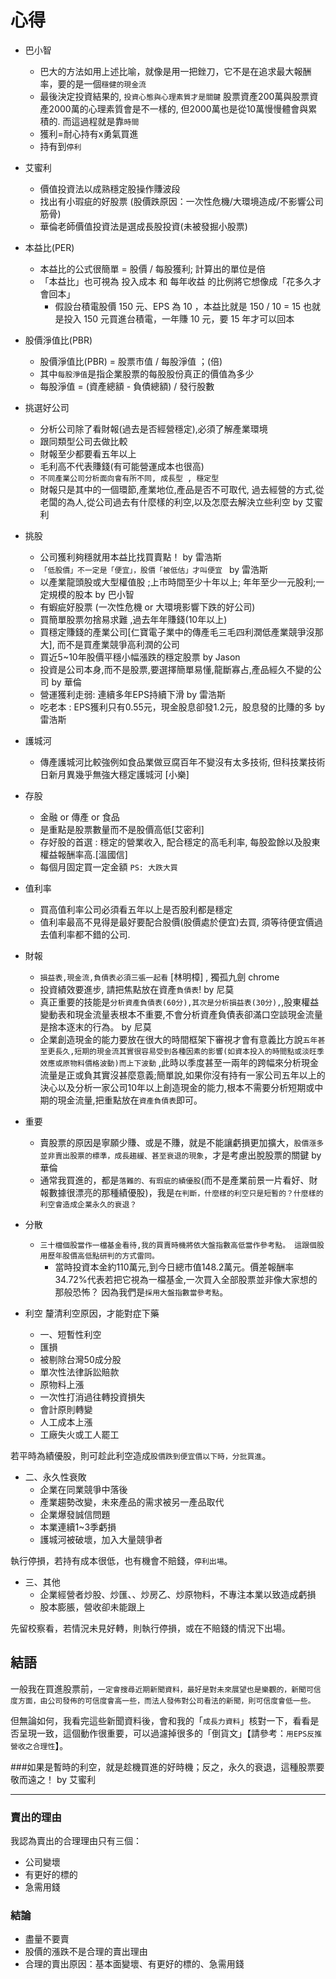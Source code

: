 # 心得

- 巴小智
    - 巴大的方法如用上述比喻，就像是用一把銼刀，它不是在追求最大報酬率，要的是一個`穩健的現金流`
    - 最後決定投資結果的, `投資心態與心理素質才是關鍵` 股票資產200萬與股票資產2000萬的心理素質會是不一樣的, 但2000萬也是從10萬慢慢體會與累積的. 而這過程就是靠`時間`
    - 獲利=耐心持有x勇氣買進
    - 持有到`停利`
    
- 艾蜜利
    - 價值投資法以成熟穩定股操作賺波段
    - 找出有小瑕疵的好股票 (股價跌原因：一次性危機/大環境造成/不影響公司筋骨)
    - 華倫老師價值投資法是選成長股投資(未被發掘小股票)

- 本益比(PER)
    - 本益比的公式很簡單 = 股價 / 每股獲利; 計算出的單位是倍
    - 「本益比」也可視為 投入成本 和 每年收益 的比例將它想像成「花多久才會回本」
        - 假設台積電股價 150 元、EPS 為 10 ，本益比就是 150 / 10  = 15 也就是投入 150 元買進台積電，一年賺 10 元，要 15 年才可以回本

- 股價淨值比(PBR)
    - 股價淨值比(PBR) = 股票市值 / 每股淨值 ；(倍)
    - 其中`每股淨值`是指企業股票的每股股份真正的價值為多少
    - 每股淨值 = (資產總額 - 負債總額) / 發行股數
    

- 挑選好公司
    - 分析公司除了看財報(過去是否經營穩定),必須了解產業環境
    - 跟同類型公司去做比較
    - 財報至少都要看五年以上
    - 毛利高不代表賺錢(有可能營運成本也很高)
    - `不同產業公司分析面向會有所不同, 成長型 , 穩定型`
    - 財報只是其中的一個環節,產業地位,產品是否不可取代, 過去經營的方式,從老闆的為人,從公司過去有什麼樣的利空,以及怎麼去解決立些利空 by 艾蜜利
    

- 挑股
    - 公司獲利夠穩就用本益比找買賣點！ by 雷浩斯   
    - `「低股價」不一定是「便宜」，股價「被低估」才叫便宜 ` by 雷浩斯
    - 以產業龍頭股或大型權值股 ;上市時間至少十年以上; 年年至少一元股利;一定規模的股本 by 巴小智
    - 有蝦疵好股票 (一次性危機 or 大環境影響下跌的好公司)
    - 買簡單股票勿捨易求難 ,過去年年賺錢(10年以上)
    - 買穩定賺錢的產業公司[仁寶電子業中的傳產毛三毛四利潤低產業競爭沒那大], 而不是買產業競爭高利潤的公司
    - 買近5~10年股價平穩小幅漲跌的穩定股票 by Jason
    - 投資是公司本身,而不是股票,要選擇簡單易懂,龍斷寡占,產品經久不變的公司 by 華倫
    - 營運獲利走弱: 連續多年EPS持續下滑 by 雷浩斯
    - 吃老本 : EPS獲利只有0.55元，現金股息卻發1.2元，股息發的比賺的多 by 雷浩斯
    

- 護城河
    - 傳產護城河比較強例如食品業做豆腐百年不變沒有太多技術, 但科技業技術日新月異幾乎無強大穩定護城河 [小樂]

- 存股
    - 金融 or 傳產 or 食品 
    - 是重點是股票數量而不是股價高低[艾密利]
    - 存好股的首選 : 穩定的營業收入, 配合穩定的高毛利率, 每股盈餘以及股東權益報酬率高.[溫國信]
    - 每個月固定買一定金額 `PS: 大跌大買`
    

- 值利率
    - 買高值利率公司必須看五年以上是否股利都是穩定
    - 值利率最高不見得是最好要配合股價(股價處於便宜)去買, 須等待便宜價過去值利率都不錯的公司.

- 財報
    - `損益表,現金流,負債表必須三張一起看`  [林明樟] , 獨孤九劍 chrome
    - 投資績效要進步, 請把焦點放在資產`負債表`! by 尼莫
    - 真正重要的技能是`分析資產負債表(60分),其次是分析損益表(30分),`,股東權益變動表和現金流量表根本不重要,不會分析資產負債表卻滿口空談現金流量是捨本逐末的行為。 by 尼莫
    - 企業創造現金的能力要放在很大的時間框架下審視才會有意義比方說`五年甚至更長久,短期的現金流其實很容易受到各種因素的影響(如資本投入的時間點或淡旺季效應或原物料價格波動)而上下波動` ,此時以季度甚至一兩年的跨幅來分析現金流量是正或負其實沒甚麼意義;簡單說,如果你沒有持有一家公司五年以上的決心以及分析一家公司10年以上創造現金的能力,根本不需要分析短期或中期的現金流量,把重點放在`資產負債表`即可。
    

- 重要
    - 賣股票的原因是寧願少賺、或是不賺，就是不能讓虧損更加擴大，`股價漲多並非賣出股票的標準，成長趨緩、甚至衰退的現象`，才是考慮出脫股票的關鍵 by 華倫
    - 通常我買進的，都是`落難的、有瑕疵的績優股`(而不是產業前景一片看好、財報數據很漂亮的那種績優股)，我是`在判斷，什麼樣的利空只是短暫的？什麼樣的利空會造成企業永久的衰退？`
    
- 分散
    - `三十檔個股當作一檔基金看待,我的買賣時機將依大盤指數高低當作參考點。
這跟個股用歷年股價高低點研判的方式雷同。`
        - 當時投資本金約110萬元,到今日總市值148.2萬元。價差報酬率34.72%代表若把它視為一檔基金,一次買入全部股票並非像大家想的那般恐怖？
因為我們是`採用大盤指數當參考點`。 

- 利空 釐清利空原因，才能對症下藥
    - 一、短暫性利空
    - 匯損
    - 被剔除台灣50成分股
    - 單次性法律訴訟賠款
    - 原物料上漲
    - 一次性打消過往轉投資損失
    - 會計原則轉變
    - 人工成本上漲
    - 工廠失火或工人罷工
    
若平時為績優股，則可趁此利空造成`股價跌到便宜價以下時，分批買進`。

- 二、永久性衰敗
    - 企業在同業競爭中落後
    - 產業趨勢改變，未來產品的需求被另一產品取代
    - 企業爆發誠信問題
    - 本業連續1~3季虧損
    - 護城河被破壞，加入大量競爭者 
    
執行停損，若持有成本很低，也有機會不賠錢，`停利出場`。


- 三、其他
    - 企業經營者炒股、炒匯、、炒房乙、炒原物料，不專注本業以致造成虧損
    - 股本膨脹，營收卻未能跟上

先留校察看，若情況未見好轉，則執行停損，或在不賠錢的情況下出場。

## 結語
一般我在買進股票前，`一定會搜尋近期新聞資料，最好是對未來展望也是樂觀的，新聞可信度方面，由公司發佈的可信度會高一些，而法人發佈對公司看法的新聞，則可信度會低一些。`

但無論如何，我看完這些新聞資料後，會和我的「`成長力資料`」核對一下，看看是否呈現一致，這個動作很重要，可以過濾掉很多的「倒貨文」【請參考：`用EPS反推營收之合理性`】。

###如果是暫時的利空，就是趁機買進的好時機；反之，永久的衰退，這種股票要敬而遠之！  by 艾蜜利

---

### 賣出的理由

我認為賣出的合理理由只有三個：
- 公司變壞
- 有更好的標的
- 急需用錢

### 結論
- 盡量不要賣
- 股價的漲跌不是合理的賣出理由
- 合理的賣出原因：基本面變壞、有更好的標的、急需用錢